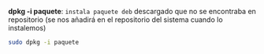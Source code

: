 
**dpkg -i paquete**: ``instala paquete deb`` descargado que no se encontraba en repositorio (se nos añadirá en el repositorio del sistema cuando lo instalemos)

```Bash
sudo dpkg -i paquete
```


